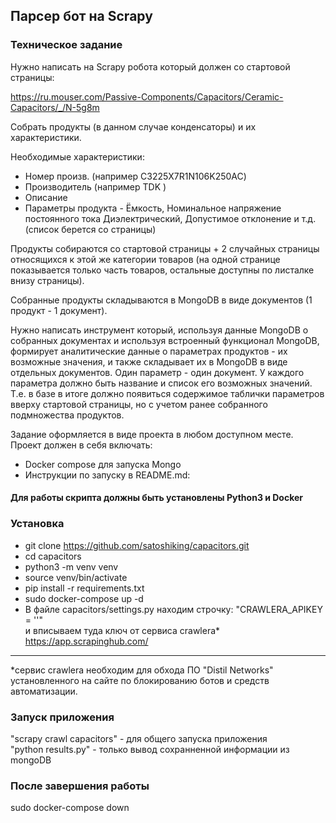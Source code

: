 ## Парсер бот на Scrapy  

### Техническое задание
Нужно написать на Scrapy робота который должен со стартовой страницы:

https://ru.mouser.com/Passive-Components/Capacitors/Ceramic-Capacitors/_/N-5g8m

Собрать продукты (в данном случае конденсаторы) и их характеристики.

Необходимые характеристики:
- Номер произв. (например C3225X7R1N106K250AC)
- Производитель (например TDK )
- Описание
- Параметры продукта - Ёмкость, Номинальное напряжение постоянного тока Диэлектрический, Допустимое отклонение и т.д. (список берется со страницы)

Продукты собираются со стартовой страницы + 2 случайных страницы относящихся к этой же категории товаров (на одной странице показывается только часть товаров, остальные доступны по листалке внизу страницы).

Собранные продукты складываются в MongoDB в виде документов (1 продукт - 1 документ).

Нужно написать инструмент который, используя данные MongoDB о собранных документах и используя встроенный функционал MongoDB, формирует аналитические данные о параметрах продуктов - их возможные значения, и также складывает их в MongoDB в виде отдельных документов. Один параметр - один документ. У каждого параметра должно быть название и список его возможных значений. Т.е. в базе в итоге должно появиться содержимое таблички параметров вверху стартовой страницы, но с учетом ранее собранного подмножества продуктов.<br>

Задание оформляется в виде проекта в любом доступном месте.<br>
Проект должен в себя включать:
- Docker compose для запуска Mongo
- Инструкции по запуску в README.md:
#### Для работы скрипта должны быть установлены Python3 и Docker 
### Установка
- git clone https://github.com/satoshiking/capacitors.git<br/>
- cd capacitors<br/>
- python3 -m venv venv<br/>
- source venv/bin/activate<br/>
- pip install -r requirements.txt<br/>
- sudo docker-compose up -d <br/>
- В файле capacitors/settings.py находим строчку: "CRAWLERA_APIKEY = ''"<br>
и вписываем туда ключ от сервиса crawlera*  https://app.scrapinghub.com/ <br/>

________________________________________
*сервис crawlera необходим для обхода ПО "Distil Networks" установленного на сайте по блокированию ботов и средств автоматизации. 

### Запуск приложения
"scrapy crawl capacitors" - для общего запуска приложения <br/>
"python results.py" - только вывод сохранненной информации из mongoDB <br/>

### После завершения работы
sudo docker-compose down
